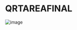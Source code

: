 # QRTAREAFINAL
![image](https://github.com/Andrade2023/QRTAREAFINAL/assets/127260771/afb415c8-b170-4e33-b230-c75a3656a130)
